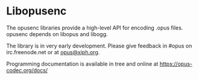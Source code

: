 # Libopusenc

The opusenc libraries provide a high-level API for
encoding .opus files. opusenc depends on libopus and libogg.

The library is in very early development.
Please give feedback
in #opus on irc.freenode.net or at opus@xiph.org.

Programming documentation is available in tree and online at
https://opus-codec.org/docs/
